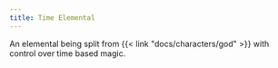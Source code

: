 ```yaml
---
title: Time Elemental
---
```


An elemental being split from {{< link "docs/characters/god" >}} with control over time based magic.
